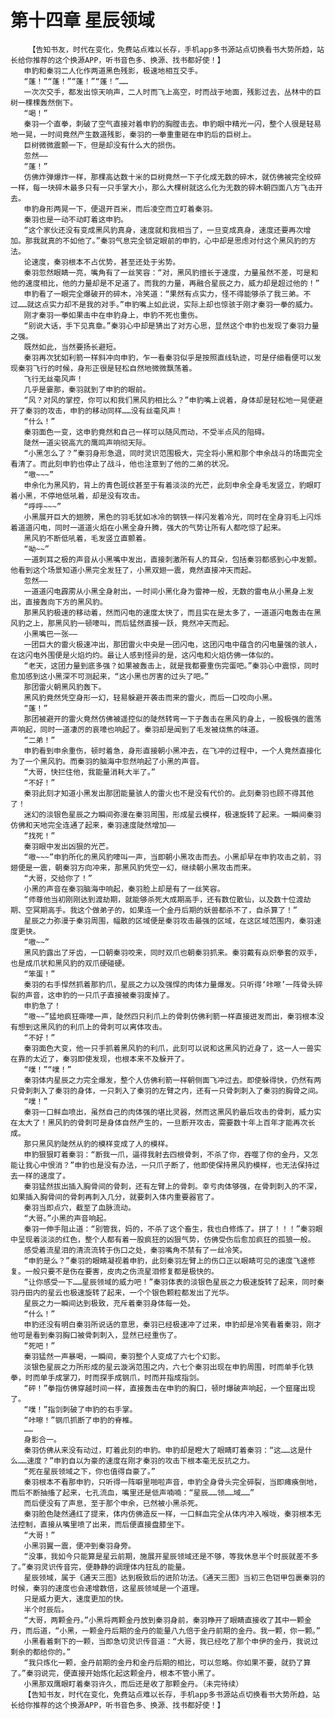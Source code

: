 # 第十四章 星辰领域
        【告知书友，时代在变化，免费站点难以长存，手机app多书源站点切换看书大势所趋，站长给你推荐的这个换源APP，听书音色多、换源、找书都好使！】
       申豹和秦羽二人化作两道黑色残影，极速地相互交手。
       “蓬！”“蓬！”“蓬！”“蓬！”……
       一次次交手，都发出惊天响声，二人时而飞上高空，时而战于地面，残影过去，丛林中的巨树一棵棵轰然倒下。
       “喝！”
       秦羽一个直拳，刺破了空气直接对着申豹的胸膛击去。申豹眼中精光一闪，整个人很是轻易地一晃，一时间竟然产生数道残影，秦羽的一拳重重砸在申豹后的巨树上。
       巨树微微震颤一下，但是却没有什么大的损伤。
       忽然——
       “蓬！”
       仿佛炸弹爆炸一样，那棵高达数十米的巨树竟然一下子化成无数的碎木，就仿佛被完全绞碎一样，每一块碎木最多只有一只手掌大小，那么大棵树就这么化为无数的碎木朝四面八方飞击开去。
       申豹身形两晃一下，便退开百米，而后凌空而立盯着秦羽。
       秦羽也是一动不动盯着这申豹。
       “这个家伙还没有变成黑风豹真身，速度就和我相当了，一旦变成真身，速度还要再次增加。那我就真的不如他了。”秦羽气息完全锁定眼前的申豹，心中却是思虑对付这个黑风豹的方法。
       论速度，秦羽根本不占优势，甚至还处于劣势。
       秦羽忽然眼睛一亮，嘴角有了一丝笑容：“对，黑风豹擅长于速度，力量虽然不差，可是和他的速度相比，他的力量却是不足道了。而我的力量，再融合星辰之力，威力却是超过他的！”
       申豹看了一眼完全爆破开的碎木，冷笑道：“果然有点实力，怪不得能够杀了我三弟。不过……就这点实力却不是我的对手。”申豹嘴上如此说，实际上却也惊骇于刚才秦羽一拳的威力。
       刚才秦羽一拳如果击中在申豹身上，申豹不死也重伤。
       “别说大话，手下见真章。”秦羽心中却是猜出了对方心思，显然这个申豹也发现了秦羽力量之强。
       既然如此，当然要扬长避短。
       秦羽再次犹如利箭一样斜冲向申豹，乍一看秦羽似乎是按照直线轨迹，可是仔细看便可以发现秦羽飞行的时候，身形正很是轻松自然地微微飘荡着。
       飞行无丝毫风声！
       几乎是霎那，秦羽就到了申豹的眼前。
       “风？对风的掌控，你可以和我们黑风豹相比么？”申豹嘴上说着，身体却是轻松地一晃便避开了秦羽的攻击，申豹的移动同样……没有丝毫风声！
       “什么！”
       秦羽面色一变，这申豹竟然和自己一样可以随风而动，不受半点风的阻碍。
       陡然一道尖锐高亢的鹰鸣声响彻天际。
       “小黑怎么了？”秦羽身形急退，同时灵识范围极大，完全将小黑和那个申余战斗的场面完全看清了。而此刻申豹也停止了战斗，他也注意到了他的二弟的状况。
       “嗷~~~”
       申余化为黑风豹，背上的青色斑纹甚至于有着淡淡的光芒，此刻申余全身毛发竖立，豹眼盯着小黑，不停地低吼着，却是没有攻击。
       “呼呼~~~”
       小黑展开巨大的翅膀，黑色的羽毛犹如冰冷的钢铁一样闪发着冷光，同时在全身羽毛上闪烁着道道闪电，同时一道道火焰在小黑全身升腾，强大的气势让所有人都吃惊了起来。
       黑风豹不断低吼着，毛发竖立直颤着。
       “呦~~”
       一道刺耳之极的声音从小黑嘴中发出，直接刺激所有人的耳朵，包括秦羽都感到心中发颤。他看到这个场景知道小黑完全发狂了，小黑双翅一震，竟然直接冲天而起。
       忽然——
       一道道闪电霹雳从小黑全身射出，一时间小黑化身为雷神一般，无数的雷电从小黑身上发出，直接轰向下方的黑风豹。
       那黑风豹极速的移动着，然而闪电的速度太快了，而且实在是太多了，一道道闪电轰击在黑风豹之上，那黑风豹一顿嚎叫，而后猛然直接一跃，竟然冲天而起。
       小黑嘴巴一张——
       一团巨大的雷火极速冲出，那团雷火中央是一团闪电，这团闪电中蕴含的闪电量强的骇人，在这闪电外围便是火焰灼灼。最让人感到怪异的是，这闪电和火焰仿佛一体似的。
       “老天，这团力量到底多强？如果被轰击上，就是我都要重伤完蛋吧。”秦羽心中震惊，同时愈加感到这小黑深不可测起来，“这小黑也厉害的过头了吧。”
       那团雷火朝黑风豹轰下。
       黑风豹竟然凭空身形一幻，轻易躲避开袭击而来的雷火，而后一口咬向小黑。
       “蓬！”
       那团被避开的雷火竟然仿佛被遥控似的陡然转弯一下子轰击在黑风豹身上，一股极强的震荡声响起，同时一道凄厉的哀嚎也响起了。秦羽却是闻到了毛发被烧焦的味道。
       “二弟！”
       申豹看到申余重伤，顿时着急，身形直接朝小黑冲去，在飞冲的过程中，一个人竟然直接化为了一个黑风豹。而秦羽的脑海中忽然响起了小黑的声音。
       “大哥，快拦住他，我能量消耗大半了。”
       “不好！”
       秦羽此刻才知道小黑发出那团能量骇人的雷火也不是没有代价的。此刻秦羽也顾不得其他了！
       迷幻的淡银色星辰之力瞬间弥漫在秦羽周围，形成星云模样，极速旋转了起来。一瞬间秦羽仿佛和天地完全连通了起来，秦羽速度陡然增加——
       “找死！”
       秦羽眼中发出凶狠的光芒。
       “嗷~~~”申豹所化的黑风豹嚎叫一声，当即朝小黑攻击而去。小黑却早在申豹攻击之前，羽翅便是一震，朝秦羽方向冲来，那黑风豹凭空一幻，继续朝小黑攻击而来。
       “大哥，交给你了！”
       小黑的声音在秦羽脑海中响起，秦羽脸上却是有了一丝笑容。
       “师尊他当初刚刚达到渡劫期，就能够杀死大成期高手，还有数位散仙，以及数十位渡劫期、空冥期高手。我这个做弟子的，如果连一个金丹后期的妖兽都杀不了，自杀算了！”
       星辰之力弥漫于秦羽周围，幅散的区域便是秦羽攻击最强的区域，在这区域范围内，秦羽速度更快。
       “嗷~~”
       黑风豹露出了牙齿，一口朝秦羽咬来，同时双爪也朝秦羽抓来。秦羽戴有焱炽拳套的双手，也是成爪状和黑风豹的双爪硬碰硬。
       “笨蛋！”
       秦羽的右手悍然抓着那豹爪，星辰之力以及强悍的肉体力量爆发。只听得‘咔嚓’一阵骨头碎裂的声音，这申豹的一只爪子直接被秦羽废掉了。
       申豹急了！
       “嗷~~”猛地疯狂嘶嚎一声，陡然四只利爪上的骨刺仿佛利箭一样直接迸发而出，秦羽根本没有想到这黑风豹的利爪上的骨刺可以离体攻击。
       “不好！”
       秦羽面色大变，他一只手抓着黑风豹的利爪，此刻可以说和这黑风豹近身了，这一人一兽实在靠的太近了，秦羽即使发现，也根本来不及躲开了。
       “噗！”“噗！”
       秦羽体内星辰之力完全爆发，整个人仿佛利箭一样朝侧面飞冲过去。即使躲得快，仍然有两只骨刺刺入了秦羽的身体，一只刺入了秦羽的左臂之内，还有一只骨刺刺入了秦羽的胸骨之间。
       “噗！”
       秦羽一口鲜血喷出，虽然自己的肉体强的堪比灵器，然而这黑风豹最后攻击的骨刺，威力实在太大了！黑风豹的骨刺可是身体自然产生的，一旦断开攻击，需要数十年上百年才能再次长成。
       那只黑风豹陡然从豹的模样变成了人的模样。
       申豹狠狠盯着秦羽：“断我一爪，逼得我射去四根骨刺，不杀了你，吞噬了你的金丹，又怎能让我心中恨消？”申豹也是没有办法，一只爪子断了，他即使保持黑风豹模样，也无法保持过去一样的速度了。
       秦羽猛然拔出插入胸骨间的骨刺，还有左臂上的骨刺。幸亏肉体够强，在骨刺刺入的不深，如果插入胸骨间的骨刺再刺入几分，就要刺入体内重要器官了。
       秦羽当即点穴，截至了血脉流动。
       “大哥。”小黑的声音响起。
       秦羽一伸手阻止道：“别管我，妈的，不杀了这个畜生，我也白修炼了。拼了！！！”秦羽眼中呈现着淡淡的红色，整个人都有着一股疯狂的凶狠气势，仿佛受伤后愈加疯狂的孤狼一般。
       感受着流星泪的清流流转于伤口之处，秦羽嘴角不禁有了一丝冷笑。
       “申豹是么？”秦羽的眼睛凝视着申豹，此刻秦羽左臂上的伤口正以眼睛可见的速度飞速修复。一般只要不是伤在要害，皮肉之伤流星泪修复都是极快的。
       “让你感受一下……星辰领域的威力吧！”秦羽体表的淡银色星辰之力极速旋转了起来，同时秦羽丹田内的星云也极速旋转了起来，一个个银色颗粒都发出了光华。
       星辰之力一瞬间达到极致，充斥着秦羽身体每一处。
       “什么！”
       申豹还没有明白秦羽所说话的意思，秦羽已经极速冲了过来，申豹却是冷笑看着秦羽，刚才他可是看到秦羽胸口被骨刺刺入，显然已经重伤了。
       “死吧！”
       秦羽猛然一声暴喝，一瞬间，秦羽整个人变成了六七个幻影。
       淡银色星辰之力所形成的星云漩涡范围之内，六七个秦羽出现在申豹周围，时而单手化铁拳，时而单手成掌刀，时而探手成钢爪，时而并指成指剑。
       “砰！”拳指仿佛穿越时间一样，直接轰击在申豹的胸口，顿时爆破声响起，一个窟窿出现了。
       “噗！”指剑刺破了申豹的右手掌。
       “咔嚓！”钢爪抓断了申豹的脊椎。
       ……
       身影合一。
       秦羽仿佛从来没有动过，盯着此刻的申豹。申豹却是瞪大了眼睛盯着秦羽：“这……这是什么……速度？”申豹自以为豪的速度在刚才秦羽的攻击下根本毫无反抗之力。
       “死在星辰领域之下，你也值得自豪了。”
       秦羽根本不看那申豹，只听得一阵噼里啪啦声音，申豹全身骨头完全碎裂，当即瘫痪倒地，而后不断抽搐了起来，七孔流血，嘴里还是低声喃喃：“星辰……领……域……”
       而后便没有了声息，至于那个申余，已然被小黑杀死。
       秦羽脸色陡然通红了提来，体内仿佛造反一样，一口鲜血完全从体内冲入喉咙，秦羽根本无法控制，直接从嘴里喷了出来，而后便直接盘膝坐下。
       “大哥！”
       小黑羽翼一震，便冲到秦羽身旁。
       “没事，我如今只能算是星云前期，施展开星辰领域还是不够，等我休息半个时辰就差不多了。”秦羽灵识传音完，便静静的调理体内狂乱的能量。
       星辰领域，属于《通天三图》达到极致后的进阶功法。《通天三图》当初三色铠甲包裹秦羽的时候，秦羽的速度也会递增数倍，这星辰领域是一个道理。
       只是威力更大，速度更加的快。
       半个时辰后。
       “大哥，两颗金丹。”小黑将两颗金丹放到秦羽身前，秦羽睁开了眼睛直接收了其中一颗金丹，而后道，“小黑，一颗金丹后期的金丹的能量八九倍于金丹前期的金丹。我一颗，你一颗。”
       小黑看着剩下的一颗，当即急切灵识传音道：“大哥，我已经吃了那个申伊的金丹，我说过剩余的都给你的。”
       “我只炼化一颗，金丹前期的金丹和金丹后期的相比，可以忽略。你如果不要，就扔了算了。”秦羽说完，便直接开始炼化起这颗金丹，根本不管小黑了。
       小黑那双鹰眼盯着秦羽许久，而后还是收了那颗金丹。（未完待续）
       【告知书友，时代在变化，免费站点难以长存，手机app多书源站点切换看书大势所趋，站长给你推荐的这个换源APP，听书音色多、换源、找书都好使！】
